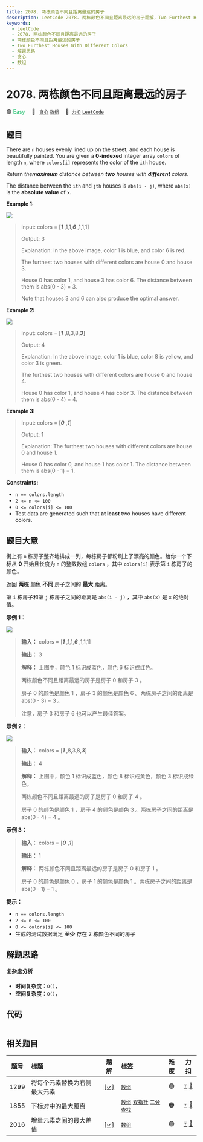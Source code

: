 ```yaml
---
title: 2078. 两栋颜色不同且距离最远的房子
description: LeetCode 2078. 两栋颜色不同且距离最远的房子题解，Two Furthest Houses With Different Colors，包含解题思路、复杂度分析以及完整的 JavaScript 代码实现。
keywords:
  - LeetCode
  - 2078. 两栋颜色不同且距离最远的房子
  - 两栋颜色不同且距离最远的房子
  - Two Furthest Houses With Different Colors
  - 解题思路
  - 贪心
  - 数组
---
```


# 2078. 两栋颜色不同且距离最远的房子

🟢 <font color=#15bd66>Easy</font>&emsp; 🔖&ensp; [`贪心`](/tag/greedy.md) [`数组`](/tag/array.md)&emsp; 🔗&ensp;[`力扣`](https://leetcode.cn/problems/two-furthest-houses-with-different-colors) [`LeetCode`](https://leetcode.com/problems/two-furthest-houses-with-different-colors)

## 题目

There are `n` houses evenly lined up on the street, and each house is
beautifully painted. You are given a **0-indexed** integer array `colors` of
length `n`, where `colors[i]` represents the color of the `ith` house.

Return _the**maximum** distance between **two** houses with **different**
colors_.

The distance between the `ith` and `jth` houses is `abs(i - j)`, where
`abs(x)` is the **absolute value** of `x`.



**Example 1:**

![](https://assets.leetcode.com/uploads/2021/10/31/eg1.png)

> Input: colors = [_**1**_ ,1,1,**_6_** ,1,1,1]
> 
> Output: 3
> 
> Explanation: In the above image, color 1 is blue, and color 6 is red.
> 
> The furthest two houses with different colors are house 0 and house 3.
> 
> House 0 has color 1, and house 3 has color 6. The distance between them is abs(0 - 3) = 3.
> 
> Note that houses 3 and 6 can also produce the optimal answer.

**Example 2:**

![](https://assets.leetcode.com/uploads/2021/10/31/eg2.png)

> Input: colors = [_**1**_ ,8,3,8,_**3**_]
> 
> Output: 4
> 
> Explanation: In the above image, color 1 is blue, color 8 is yellow, and color 3 is green.
> 
> The furthest two houses with different colors are house 0 and house 4.
> 
> House 0 has color 1, and house 4 has color 3. The distance between them is abs(0 - 4) = 4.

**Example 3:**

> Input: colors = [_**0**_ ,**_1_**]
> 
> Output: 1
> 
> Explanation: The furthest two houses with different colors are house 0 and house 1.
> 
> House 0 has color 0, and house 1 has color 1. The distance between them is abs(0 - 1) = 1.

**Constraints:**

  * `n == colors.length`
  * `2 <= n <= 100`
  * `0 <= colors[i] <= 100`
  * Test data are generated such that **at least** two houses have different colors.


## 题目大意

街上有 `n` 栋房子整齐地排成一列，每栋房子都粉刷上了漂亮的颜色。给你一个下标从 **0** 开始且长度为 `n` 的整数数组 `colors` ，其中
`colors[i]` 表示第  `i` 栋房子的颜色。

返回 **两栋** 颜色 **不同** 房子之间的 **最大** 距离。

第 `i` 栋房子和第 `j` 栋房子之间的距离是 `abs(i - j)` ，其中 `abs(x)` 是 `x` 的绝对值。



**示例 1：**

![](https://assets.leetcode.com/uploads/2021/10/31/eg1.png)

> 
> 
> 
> 
> 
> **输入：** colors = [**_1_** ,1,1,_**6**_ ,1,1,1]
> 
> **输出：** 3
> 
> **解释：** 上图中，颜色 1 标识成蓝色，颜色 6 标识成红色。
> 
> 两栋颜色不同且距离最远的房子是房子 0 和房子 3 。
> 
> 房子 0 的颜色是颜色 1 ，房子 3 的颜色是颜色 6 。两栋房子之间的距离是 abs(0 - 3) = 3 。
> 
> 注意，房子 3 和房子 6 也可以产生最佳答案。
> 
> 

**示例 2：**

![](https://assets.leetcode.com/uploads/2021/10/31/eg2.png)

> 
> 
> 
> 
> 
> **输入：** colors = [_**1**_ ,8,3,8,_**3**_]
> 
> **输出：** 4
> 
> **解释：** 上图中，颜色 1 标识成蓝色，颜色 8 标识成黄色，颜色 3 标识成绿色。
> 
> 两栋颜色不同且距离最远的房子是房子 0 和房子 4 。
> 
> 房子 0 的颜色是颜色 1 ，房子 4 的颜色是颜色 3 。两栋房子之间的距离是 abs(0 - 4) = 4 。
> 
> 

**示例 3：**

> 
> 
> 
> 
> 
> **输入：** colors = [_**0**_ ,_**1**_]
> 
> **输出：** 1
> 
> **解释：** 两栋颜色不同且距离最远的房子是房子 0 和房子 1 。
> 
> 房子 0 的颜色是颜色 0 ，房子 1 的颜色是颜色 1 。两栋房子之间的距离是 abs(0 - 1) = 1 。
> 
> 



**提示：**

  * `n == colors.length`
  * `2 <= n <= 100`
  * `0 <= colors[i] <= 100`
  * 生成的测试数据满足 **至少** 存在 2 栋颜色不同的房子


## 解题思路

#### 复杂度分析

- **时间复杂度**：`O()`，
- **空间复杂度**：`O()`，

## 代码

```javascript

```

## 相关题目

<!-- prettier-ignore -->
| 题号 | 标题 | 题解 | 标签 | 难度 | 力扣 |
| :------: | :------ | :------: | :------ | :------: | :------: |
| 1299 | 将每个元素替换为右侧最大元素 | [[✓]](/problem/1299.md) |  [`数组`](/tag/array.md) | 🟢 | [🀄️](https://leetcode.cn/problems/replace-elements-with-greatest-element-on-right-side) [🔗](https://leetcode.com/problems/replace-elements-with-greatest-element-on-right-side) |
| 1855 | 下标对中的最大距离 |  |  [`数组`](/tag/array.md) [`双指针`](/tag/two-pointers.md) [`二分查找`](/tag/binary-search.md) | 🟠 | [🀄️](https://leetcode.cn/problems/maximum-distance-between-a-pair-of-values) [🔗](https://leetcode.com/problems/maximum-distance-between-a-pair-of-values) |
| 2016 | 增量元素之间的最大差值 | [[✓]](/problem/2016.md) |  [`数组`](/tag/array.md) | 🟢 | [🀄️](https://leetcode.cn/problems/maximum-difference-between-increasing-elements) [🔗](https://leetcode.com/problems/maximum-difference-between-increasing-elements) |